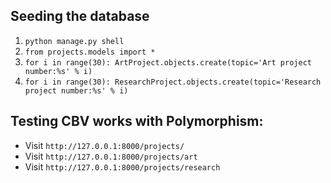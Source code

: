 

## Seeding the database

1. `python manage.py shell`
1. `from projects.models import *`
1. `for i in range(30): ArtProject.objects.create(topic='Art project number:%s' % i)`
1. `for i in range(30): ResearchProject.objects.create(topic='Research project number:%s' % i)`


## Testing CBV works with Polymorphism:

- Visit `http://127.0.0.1:8000/projects/`
- Visit `http://127.0.0.1:8000/projects/art`
- Visit `http://127.0.0.1:8000/projects/research`


